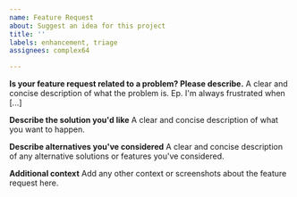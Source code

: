 ```yaml
---
name: Feature Request
about: Suggest an idea for this project
title: ''
labels: enhancement, triage
assignees: complex64

---
```


**Is your feature request related to a problem? Please describe.**
A clear and concise description of what the problem is. Ep. I'm always frustrated when [...]

**Describe the solution you'd like**
A clear and concise description of what you want to happen.

**Describe alternatives you've considered**
A clear and concise description of any alternative solutions or features you've considered.

**Additional context**
Add any other context or screenshots about the feature request here.
